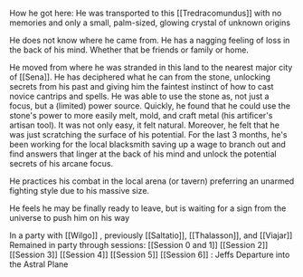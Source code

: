 How he got here: He was transported to this [[Tredracomundus]] with no memories and only a small, palm-sized, glowing crystal of unknown origins

He does not know where he came from. He has a nagging feeling of loss in the back of his mind. Whether that be friends or family or home.

He moved from where he was stranded in this land to the nearest major city of [[Sena]]. He has deciphered what he can from the stone, unlocking secrets from his past and giving him the faintest instinct of how to cast novice cantrips and spells. He was able to use the stone as, not just a focus, but a (limited) power source. Quickly, he found that he could use the stone's power to more easily melt, mold, and craft metal (his artificer's artisan tool). It was not only easy, it felt natural. Moreover, he felt that he was just scratching the surface of his potential. For the last 3 months, he's been working for the local blacksmith saving up a wage to branch out and find answers that linger at the back of his mind and unlock the potential secrets of his arcane focus.

He practices his combat in the local arena (or tavern) preferring an unarmed fighting style due to his massive size.

He feels he may be finally ready to leave, but is waiting for a sign from the universe to push him on his way

In a party with [[Wilgo]] , previously [[Saltatio]], [[Thalasson]], and [[Viajar]]
Remained in party through sessions:
[[Session 0 and 1]]
[[Session 2]]
[[Session 3]]
[[Session 4]]
[[Session 5]]
[[Session 6]] : Jeffs Departure into the Astral Plane
